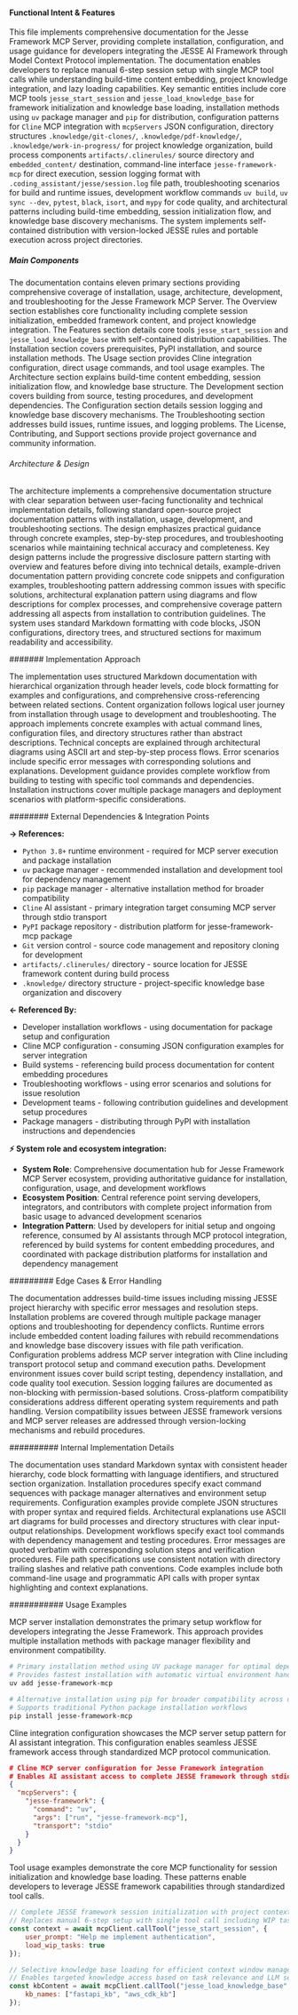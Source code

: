 <!-- CACHE_METADATA_START -->
<!-- Source File: {PROJECT_ROOT}/jesse-framework-mcp/README.md -->
<!-- Cached On: 2025-07-05T14:52:38.127385 -->
<!-- Source Modified: 2025-06-27T08:20:45.634656 -->
<!-- Cache Version: 1.0 -->
<!-- CACHE_METADATA_END -->

#### Functional Intent & Features

This file implements comprehensive documentation for the Jesse Framework MCP Server, providing complete installation, configuration, and usage guidance for developers integrating the JESSE AI Framework through Model Context Protocol implementation. The documentation enables developers to replace manual 6-step session setup with single MCP tool calls while understanding build-time content embedding, project knowledge integration, and lazy loading capabilities. Key semantic entities include core MCP tools `jesse_start_session` and `jesse_load_knowledge_base` for framework initialization and knowledge base loading, installation methods using `uv` package manager and `pip` for distribution, configuration patterns for `Cline` MCP integration with `mcpServers` JSON configuration, directory structures `.knowledge/git-clones/`, `.knowledge/pdf-knowledge/`, `.knowledge/work-in-progress/` for project knowledge organization, build process components `artifacts/.clinerules/` source directory and `embedded_content/` destination, command-line interface `jesse-framework-mcp` for direct execution, session logging format with `.coding_assistant/jesse/session.log` file path, troubleshooting scenarios for build and runtime issues, development workflow commands `uv build`, `uv sync --dev`, `pytest`, `black`, `isort`, and `mypy` for code quality, and architectural patterns including build-time embedding, session initialization flow, and knowledge base discovery mechanisms. The system implements self-contained distribution with version-locked JESSE rules and portable execution across project directories.

##### Main Components

The documentation contains eleven primary sections providing comprehensive coverage of installation, usage, architecture, development, and troubleshooting for the Jesse Framework MCP Server. The Overview section establishes core functionality including complete session initialization, embedded framework content, and project knowledge integration. The Features section details core tools `jesse_start_session` and `jesse_load_knowledge_base` with self-contained distribution capabilities. The Installation section covers prerequisites, PyPI installation, and source installation methods. The Usage section provides Cline integration configuration, direct usage commands, and tool usage examples. The Architecture section explains build-time content embedding, session initialization flow, and knowledge base structure. The Development section covers building from source, testing procedures, and development dependencies. The Configuration section details session logging and knowledge base discovery mechanisms. The Troubleshooting section addresses build issues, runtime issues, and logging problems. The License, Contributing, and Support sections provide project governance and community information.

###### Architecture & Design

The architecture implements a comprehensive documentation structure with clear separation between user-facing functionality and technical implementation details, following standard open-source project documentation patterns with installation, usage, development, and troubleshooting sections. The design emphasizes practical guidance through concrete examples, step-by-step procedures, and troubleshooting scenarios while maintaining technical accuracy and completeness. Key design patterns include the progressive disclosure pattern starting with overview and features before diving into technical details, example-driven documentation pattern providing concrete code snippets and configuration examples, troubleshooting pattern addressing common issues with specific solutions, architectural explanation pattern using diagrams and flow descriptions for complex processes, and comprehensive coverage pattern addressing all aspects from installation to contribution guidelines. The system uses standard Markdown formatting with code blocks, JSON configurations, directory trees, and structured sections for maximum readability and accessibility.

####### Implementation Approach

The implementation uses structured Markdown documentation with hierarchical organization through header levels, code block formatting for examples and configurations, and comprehensive cross-referencing between related sections. Content organization follows logical user journey from installation through usage to development and troubleshooting. The approach implements concrete examples with actual command lines, configuration files, and directory structures rather than abstract descriptions. Technical concepts are explained through architectural diagrams using ASCII art and step-by-step process flows. Error scenarios include specific error messages with corresponding solutions and explanations. Development guidance provides complete workflow from building to testing with specific tool commands and dependencies. Installation instructions cover multiple package managers and deployment scenarios with platform-specific considerations.

######## External Dependencies & Integration Points

**→ References:**
- `Python 3.8+` runtime environment - required for MCP server execution and package installation
- `uv` package manager - recommended installation and development tool for dependency management
- `pip` package manager - alternative installation method for broader compatibility
- `Cline` AI assistant - primary integration target consuming MCP server through stdio transport
- `PyPI` package repository - distribution platform for jesse-framework-mcp package
- `Git` version control - source code management and repository cloning for development
- `artifacts/.clinerules/` directory - source location for JESSE framework content during build process
- `.knowledge/` directory structure - project-specific knowledge base organization and discovery

**← Referenced By:**
- Developer installation workflows - using documentation for package setup and configuration
- Cline MCP configuration - consuming JSON configuration examples for server integration
- Build systems - referencing build process documentation for content embedding procedures
- Troubleshooting workflows - using error scenarios and solutions for issue resolution
- Development teams - following contribution guidelines and development setup procedures
- Package managers - distributing through PyPI with installation instructions and dependencies

**⚡ System role and ecosystem integration:**
- **System Role**: Comprehensive documentation hub for Jesse Framework MCP Server ecosystem, providing authoritative guidance for installation, configuration, usage, and development workflows
- **Ecosystem Position**: Central reference point serving developers, integrators, and contributors with complete project information from basic usage to advanced development scenarios
- **Integration Pattern**: Used by developers for initial setup and ongoing reference, consumed by AI assistants through MCP protocol integration, referenced by build systems for content embedding procedures, and coordinated with package distribution platforms for installation and dependency management

######### Edge Cases & Error Handling

The documentation addresses build-time issues including missing JESSE project hierarchy with specific error messages and resolution steps. Installation problems are covered through multiple package manager options and troubleshooting for dependency conflicts. Runtime errors include embedded content loading failures with rebuild recommendations and knowledge base discovery issues with file path verification. Configuration problems address MCP server integration with Cline including transport protocol setup and command execution paths. Development environment issues cover build script testing, dependency installation, and code quality tool execution. Session logging failures are documented as non-blocking with permission-based solutions. Cross-platform compatibility considerations address different operating system requirements and path handling. Version compatibility issues between JESSE framework versions and MCP server releases are addressed through version-locking mechanisms and rebuild procedures.

########## Internal Implementation Details

The documentation uses standard Markdown syntax with consistent header hierarchy, code block formatting with language identifiers, and structured section organization. Installation procedures specify exact command sequences with package manager alternatives and environment setup requirements. Configuration examples provide complete JSON structures with proper syntax and required fields. Architectural explanations use ASCII art diagrams for build processes and directory structures with clear input-output relationships. Development workflows specify exact tool commands with dependency management and testing procedures. Error messages are quoted verbatim with corresponding solution steps and verification procedures. File path specifications use consistent notation with directory trailing slashes and relative path conventions. Code examples include both command-line usage and programmatic API calls with proper syntax highlighting and context explanations.

########### Usage Examples

MCP server installation demonstrates the primary setup workflow for developers integrating the Jesse Framework. This approach provides multiple installation methods with package manager flexibility and environment compatibility.

```bash
# Primary installation method using UV package manager for optimal dependency management
# Provides fastest installation with automatic virtual environment handling
uv add jesse-framework-mcp

# Alternative installation using pip for broader compatibility across development environments
# Supports traditional Python package installation workflows
pip install jesse-framework-mcp
```

Cline integration configuration showcases the MCP server setup pattern for AI assistant integration. This configuration enables seamless JESSE framework access through standardized MCP protocol communication.

```json
# Cline MCP server configuration for Jesse Framework integration
# Enables AI assistant access to complete JESSE framework through stdio transport
{
  "mcpServers": {
    "jesse-framework": {
      "command": "uv",
      "args": ["run", "jesse-framework-mcp"],
      "transport": "stdio"
    }
  }
}
```

Tool usage examples demonstrate the core MCP functionality for session initialization and knowledge base loading. These patterns enable developers to leverage JESSE framework capabilities through standardized tool calls.

```javascript
// Complete JESSE framework session initialization with project context loading
// Replaces manual 6-step setup with single tool call including WIP task integration
const context = await mcpClient.callTool("jesse_start_session", {
    user_prompt: "Help me implement authentication",
    load_wip_tasks: true
});

// Selective knowledge base loading for efficient context window management
// Enables targeted knowledge access based on task relevance and LLM selection
const kbContent = await mcpClient.callTool("jesse_load_knowledge_base", {
    kb_names: ["fastapi_kb", "aws_cdk_kb"]
});
```